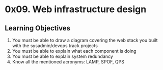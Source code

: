 # 0x09. Web infrastructure design
## Learning Objectives
1. You must be able to draw a diagram covering the web stack you built with the sysadmin/devops track projects
2. You must be able to explain what each component is doing
3. You must be able to explain system redundancy
4. Know all the mentioned acronyms: LAMP, SPOF, QPS
